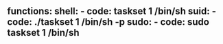 functions:
  shell:
    - code: taskset 1 /bin/sh
  suid:
    - code: ./taskset 1 /bin/sh -p
  sudo:
    - code: sudo taskset 1 /bin/sh
---
